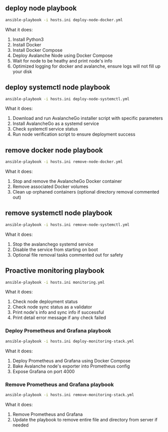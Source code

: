 ## deploy node playbook

```bash
ansible-playbook -i hosts.ini deploy-node-docker.yml
```

What it does:
1. Install Python3
2. Install Docker
3. Install Docker Compose
4. Deploy Avalanche Node using Docker Compose
5. Wait for node to be heathy and print node's info
6. Optimized logging for docker and avalanche, ensure logs will not fill up your disk

## deploy systemctl node playbook

```bash
ansible-playbook -i hosts.ini deploy-node-systemctl.yml
```

What it does:
1. Download and run AvalancheGo installer script with specific parameters
2. Install AvalancheGo as a systemd service
3. Check systemctl service status
4. Run node verification script to ensure deployment success

## remove docker node playbook

```bash
ansible-playbook -i hosts.ini remove-node-docker.yml
```

What it does:
1. Stop and remove the AvalancheGo Docker container
2. Remove associated Docker volumes
3. Clean up orphaned containers (optional directory removal commented out)

## remove systemctl node playbook

```bash
ansible-playbook -i hosts.ini remove-node-systemctl.yml
```

What it does:
1. Stop the avalanchego systemd service
2. Disable the service from starting on boot
3. Optional file removal tasks commented out for safety

## Proactive monitoring playbook

```bash
ansible-playbook -i hosts.ini monitoring.yml
```

What it does:
1. Check node deployment status
2. Check node sync status as a validator
3. Print node's info and sync info if successful
4. Print detail error message if any check failed

### Deploy Prometheus and Grafana playbook

```bash
ansible-playbook -i hosts.ini deploy-monitoring-stack.yml
```
What it does:
1. Deploy Prometheus and Grafana using Docker Compose
2. Bake Avalanche node's exporter into Prometheus config
3. Expose Grafana on port 4000

### Remove Prometheus and Grafana playbook
```bash
ansible-playbook -i hosts.ini remove-monitoring-stack.yml
```
What it does:
1. Remove Prometheus and Grafana
2. Update the playbook to remove entire file and directory from server if needed